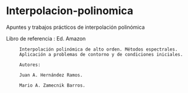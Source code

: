 # Interpolacion-polinomica
Apuntes y trabajos prácticos de interpolación polinómica

Libro de referencia : 
         Ed. Amazon
         
         Interpolación polinómica de alto orden. Métodos espectrales. 
         Aplicación a problemas de contorno y de condiciones iniciales.
         
         Autores: 
         
         Juan A. Hernández Ramos.
         
         Mario A. Zamecnik Barros.
